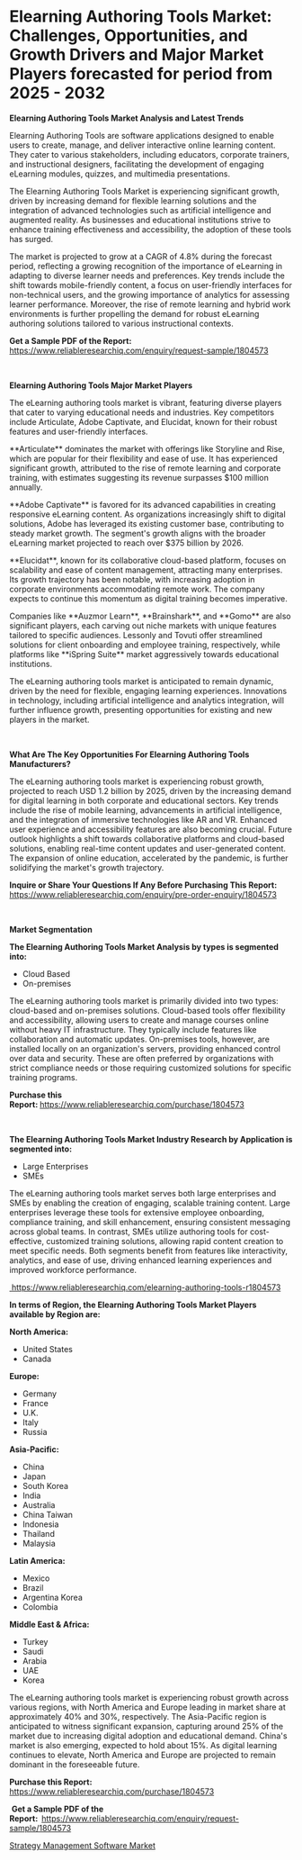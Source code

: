 <p><h1>Elearning Authoring Tools Market: Challenges, Opportunities, and Growth Drivers and Major Market Players forecasted for period from 2025 - 2032</h1></p><p><strong>Elearning Authoring Tools Market Analysis and Latest Trends</strong></p>
<p><p>Elearning Authoring Tools are software applications designed to enable users to create, manage, and deliver interactive online learning content. They cater to various stakeholders, including educators, corporate trainers, and instructional designers, facilitating the development of engaging eLearning modules, quizzes, and multimedia presentations. </p><p>The Elearning Authoring Tools Market is experiencing significant growth, driven by increasing demand for flexible learning solutions and the integration of advanced technologies such as artificial intelligence and augmented reality. As businesses and educational institutions strive to enhance training effectiveness and accessibility, the adoption of these tools has surged. </p><p>The market is projected to grow at a CAGR of 4.8% during the forecast period, reflecting a growing recognition of the importance of eLearning in adapting to diverse learner needs and preferences. Key trends include the shift towards mobile-friendly content, a focus on user-friendly interfaces for non-technical users, and the growing importance of analytics for assessing learner performance. Moreover, the rise of remote learning and hybrid work environments is further propelling the demand for robust eLearning authoring solutions tailored to various instructional contexts.</p></p>
<p><strong>Get a Sample PDF of the Report:&nbsp;</strong> <a href="https://www.reliableresearchiq.com/enquiry/request-sample/1804573?utm_campaign=2276&utm_medium=2&utm_source=Github&utm_content=ia&utm_term=10032025&utm_id=elearning-authoring-tools">https://www.reliableresearchiq.com/enquiry/request-sample/1804573</a></p>
<p>&nbsp;</p>
<p><strong>Elearning Authoring Tools Major Market Players</strong></p>
<p><p>The eLearning authoring tools market is vibrant, featuring diverse players that cater to varying educational needs and industries. Key competitors include Articulate, Adobe Captivate, and Elucidat, known for their robust features and user-friendly interfaces.</p><p>**Articulate** dominates the market with offerings like Storyline and Rise, which are popular for their flexibility and ease of use. It has experienced significant growth, attributed to the rise of remote learning and corporate training, with estimates suggesting its revenue surpasses $100 million annually.</p><p>**Adobe Captivate** is favored for its advanced capabilities in creating responsive eLearning content. As organizations increasingly shift to digital solutions, Adobe has leveraged its existing customer base, contributing to steady market growth. The segment's growth aligns with the broader eLearning market projected to reach over $375 billion by 2026.</p><p>**Elucidat**, known for its collaborative cloud-based platform, focuses on scalability and ease of content management, attracting many enterprises. Its growth trajectory has been notable, with increasing adoption in corporate environments accommodating remote work. The company expects to continue this momentum as digital training becomes imperative.</p><p>Companies like **Auzmor Learn**, **Brainshark**, and **Gomo** are also significant players, each carving out niche markets with unique features tailored to specific audiences. Lessonly and Tovuti offer streamlined solutions for client onboarding and employee training, respectively, while platforms like **iSpring Suite** market aggressively towards educational institutions.</p><p>The eLearning authoring tools market is anticipated to remain dynamic, driven by the need for flexible, engaging learning experiences. Innovations in technology, including artificial intelligence and analytics integration, will further influence growth, presenting opportunities for existing and new players in the market.</p></p>
<p>&nbsp;</p>
<p><strong>What Are The Key Opportunities For Elearning Authoring Tools Manufacturers?</strong></p>
<p><p>The eLearning authoring tools market is experiencing robust growth, projected to reach USD 1.2 billion by 2025, driven by the increasing demand for digital learning in both corporate and educational sectors. Key trends include the rise of mobile learning, advancements in artificial intelligence, and the integration of immersive technologies like AR and VR. Enhanced user experience and accessibility features are also becoming crucial. Future outlook highlights a shift towards collaborative platforms and cloud-based solutions, enabling real-time content updates and user-generated content. The expansion of online education, accelerated by the pandemic, is further solidifying the market's growth trajectory.</p></p>
<p><strong>Inquire or Share Your Questions If Any Before Purchasing This Report:</strong> <a href="https://www.reliableresearchiq.com/enquiry/pre-order-enquiry/1804573?utm_campaign=2276&utm_medium=2&utm_source=Github&utm_content=ia&utm_term=10032025&utm_id=elearning-authoring-tools">https://www.reliableresearchiq.com/enquiry/pre-order-enquiry/1804573</a></p>
<p>&nbsp;</p>
<p><strong>Market Segmentation</strong></p>
<p><strong>The Elearning Authoring Tools Market Analysis by types is segmented into:</strong></p>
<p><ul><li>Cloud Based</li><li>On-premises</li></ul></p>
<p><p>The eLearning authoring tools market is primarily divided into two types: cloud-based and on-premises solutions. Cloud-based tools offer flexibility and accessibility, allowing users to create and manage courses online without heavy IT infrastructure. They typically include features like collaboration and automatic updates. On-premises tools, however, are installed locally on an organization's servers, providing enhanced control over data and security. These are often preferred by organizations with strict compliance needs or those requiring customized solutions for specific training programs.</p></p>
<p><strong>Purchase this Report:&nbsp;</strong><a href="https://www.reliableresearchiq.com/purchase/1804573?utm_campaign=2276&utm_medium=2&utm_source=Github&utm_content=ia&utm_term=10032025&utm_id=elearning-authoring-tools">https://www.reliableresearchiq.com/purchase/1804573</a></p>
<p>&nbsp;</p>
<p><strong>The Elearning Authoring Tools Market Industry Research by Application is segmented into:</strong></p>
<p><ul><li>Large Enterprises</li><li>SMEs</li></ul></p>
<p><p>The eLearning authoring tools market serves both large enterprises and SMEs by enabling the creation of engaging, scalable training content. Large enterprises leverage these tools for extensive employee onboarding, compliance training, and skill enhancement, ensuring consistent messaging across global teams. In contrast, SMEs utilize authoring tools for cost-effective, customized training solutions, allowing rapid content creation to meet specific needs. Both segments benefit from features like interactivity, analytics, and ease of use, driving enhanced learning experiences and improved workforce performance.</p></p>
<p><a href="https://www.reliableresearchiq.com/elearning-authoring-tools-r1804573?utm_campaign=2276&utm_medium=2&utm_source=Github&utm_content=ia&utm_term=10032025&utm_id=elearning-authoring-tools">&nbsp;https://www.reliableresearchiq.com/elearning-authoring-tools-r1804573</a></p>
<p><strong>In terms of Region, the Elearning Authoring Tools Market Players available by Region are:</strong></p>
<p>
    <p> <strong> North America: </strong>
        <ul>
            <li>United States</li>
            <li>Canada</li>
        </ul>
        </p> 
    <p> <strong> Europe: </strong>
        <ul>
            <li>Germany</li>
            <li>France</li>
            <li>U.K.</li>
            <li>Italy</li>
            <li>Russia</li>
        </ul>
        </p> 
    <p> <strong> Asia-Pacific: </strong>
        <ul>
            <li>China</li>
            <li>Japan</li>
            <li>South Korea</li>
            <li>India</li>
            <li>Australia</li>
            <li>China Taiwan</li>
            <li>Indonesia</li>
            <li>Thailand</li>
            <li>Malaysia</li>
        </ul>
        </p> 
    <p> <strong> Latin America: </strong>
        <ul>
            <li>Mexico</li>
            <li>Brazil</li>
            <li>Argentina Korea</li>
            <li>Colombia</li>
        </ul>
        </p> 
    <p> <strong> Middle East & Africa: </strong>
        <ul>
            <li>Turkey</li>
            <li>Saudi</li>
            <li>Arabia</li>
            <li>UAE</li>
            <li>Korea</li>
        </ul>
    </p>
    </p>
<p><p>The eLearning authoring tools market is experiencing robust growth across various regions, with North America and Europe leading in market share at approximately 40% and 30%, respectively. The Asia-Pacific region is anticipated to witness significant expansion, capturing around 25% of the market due to increasing digital adoption and educational demand. China's market is also emerging, expected to hold about 15%. As digital learning continues to elevate, North America and Europe are projected to remain dominant in the foreseeable future.</p></p>
<p><strong>Purchase this Report: </strong><a href="https://www.reliableresearchiq.com/purchase/1804573?utm_campaign=2276&utm_medium=2&utm_source=Github&utm_content=ia&utm_term=10032025&utm_id=elearning-authoring-tools">https://www.reliableresearchiq.com/purchase/1804573</a></p>
<p>&nbsp;<strong>Get a Sample PDF of the Report:&nbsp;&nbsp;</strong><a href="https://www.reliableresearchiq.com/enquiry/request-sample/1804573?utm_campaign=2276&utm_medium=2&utm_source=Github&utm_content=ia&utm_term=10032025&utm_id=elearning-authoring-tools">https://www.reliableresearchiq.com/enquiry/request-sample/1804573</a></p>
<p><strong></strong></p>
<p><p><a href="https://github.com/petbigbeepjn/Market-Research-Report-List-1/blob/main/strategy-management-software-market.md?utm_campaign=2276&utm_medium=2&utm_source=Github&utm_content=ia&utm_term=10032025&utm_id=elearning-authoring-tools">Strategy Management Software Market</a></p></p>